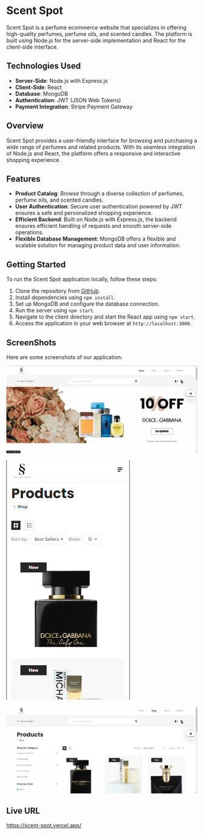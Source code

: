 # Scent Spot

Scent Spot is a perfume ecommerce website that specializes in offering high-quality perfumes, perfume oils, and scented candles. The platform is built using Node.js for the server-side implementation and React for the client-side interface.

## Technologies Used

- **Server-Side**: Node.js with Express.js
- **Client-Side**: React
- **Database**: MongoDB
- **Authentication**: JWT (JSON Web Tokens)
- **Payment Integration**: Stripe Payment Gateway

## Overview

Scent Spot provides a user-friendly interface for browsing and purchasing a wide range of perfumes and related products. With its seamless integration of Node.js and React, the platform offers a responsive and interactive shopping experience.

## Features

- **Product Catalog**: Browse through a diverse collection of perfumes, perfume oils, and scented candles.
- **User Authentication**: Secure user authentication powered by JWT ensures a safe and personalized shopping experience.
- **Efficient Backend**: Built on Node.js with Express.js, the backend ensures efficient handling of requests and smooth server-side operations.
- **Flexible Database Management**: MongoDB offers a flexible and scalable solution for managing product data and user information.

## Getting Started

To run the Scent Spot application locally, follow these steps:

1. Clone the repository from [GitHub](https://github.com/ch3lla/scent-spot).
2. Install dependencies using `npm install`.
3. Set up MongoDB and configure the database connection.
4. Run the server using `npm start`.
5. Navigate to the client directory and start the React app using `npm start`.
6. Access the application in your web browser at `http://localhost:3000`.

## ScreenShots

Here are some screenshots of our application:

![Homepage](/screenshots/homepage.png)

![Mobile View](/screenshots/mobile.png)

![Desktop View](/screenshots/desktop.png)

## Live URL
https://scent-spot.vercel.app/
